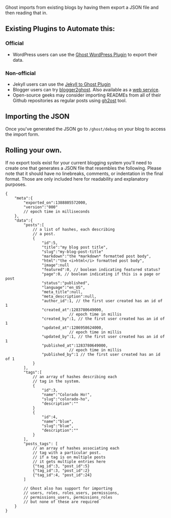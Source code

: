 Ghost imports from existing blogs by having them export a JSON file and then reading that in.

## Existing Plugins to Automate this:

### Official
* WordPress users can use the [Ghost WordPress Plugin](http://wordpress.org/plugins/ghost/) to export their data.

### Non-official
* Jekyll users can use the [Jekyll to Ghost Plugin](https://github.com/redwallhp/Jekyll-to-Ghost)
* Blogger users can try [blogger2ghost](https://github.com/bebraw/blogger2ghost). Also available as a [web service](http://blogger2ghost.com/).
* Open-source geeks may consider importing READMEs from all of their Github repositories as regular posts using [gh2ost](https://github.com/RReverser/gh2ost) tool.

## Importing the JSON
Once you've generated the JSON go to `/ghost/debug` on your blog to access the import form.


## Rolling your own.

If no export tools exist for your current blogging system you'll need to create one that generates a JSON file that resembles the following. Please note that it should have no linebreaks, comments, or indentation in the final format. Those are only included here for readability and explanatory purposes.

	{
		"meta":{
			"exported_on":1388805572000,
			"version":"000"
			// epoch time in milliseconds
		},
		"data":{
			"posts":[
				// a list of hashes, each describing 
				// a post.
				{
					"id":5,
					"title":"my blog post title",
					"slug":"my-blog-post-title"
					"markdown":"the *markdown* formatted post body",
					"html":"the <i>html</i> formatted post body",
					"image":null
					"featured":0, // boolean indicating featured status?
					"page":0, // boolean indicating if this is a page or post
					"status":"published",
					"language":"en_US",
					"meta_title":null,
					"meta_description":null,
					"author_id":1, // the first user created has an id of 1
					"created_at":1283780649000,
								// epoch time in millis
					"created_by":1, // the first user created has an id of 1
					"updated_at":1286958624000,
								// epoch time in millis
					"updated_by":1, // the first user created has an id of 1
					"published_at":1283780649000,
								// epoch time in millis
					"published_by":1 // the first user created has an id of 1
				}
			],
			"tags":[
				// an array of hashes describing each 
				// tag in the system.
				{
					"id":3, 
					"name":"Colorado Ho!", 
					"slug":"colorado-ho", 
					"description":""
				}
				{
					"id":4,
					"name":"blue",
					"slug":"blue",
					"description":""
				}
			],
			"posts_tags": [
				// an array of hashes associating each 
				// tag with a particular post. 
				// if a tag is on multiple posts
				// it gets multiple entries here
				{"tag_id":3, "post_id":5}
				{"tag_id":3, "post_id":2}
				{"tag_id":4, "post_id":24}
			]
			
			// Ghost also has support for importing
			// users, roles, roles_users, permissions, 
			// permissions_users, permissions_roles
			// but none of these are required 
		}
	}
